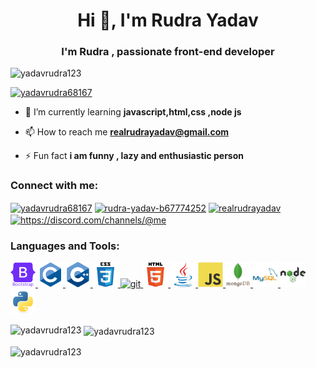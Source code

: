 <h1 align="center">Hi 👋, I'm Rudra Yadav</h1>
<h3 align="center">I'm Rudra , passionate front-end developer</h3>

<p align="left"> <img src="https://komarev.com/ghpvc/?username=yadavrudra123&label=Profile%20views&color=0e75b6&style=flat" alt="yadavrudra123" /> </p>

<p align="left"> <a href="https://twitter.com/yadavrudra68167" target="blank"><img src="https://img.shields.io/twitter/follow/yadavrudra68167?logo=twitter&style=for-the-badge" alt="yadavrudra68167" /></a> </p>

- 🌱 I’m currently learning **javascript,html,css ,node js**

- 📫 How to reach me **realrudrayadav@gmail.com**

- ⚡ Fun fact **i am funny , lazy and enthusiastic person**

<h3 align="left">Connect with me:</h3>
<p align="left">
<a href="https://twitter.com/yadavrudra68167" target="blank"><img align="center" src="https://raw.githubusercontent.com/rahuldkjain/github-profile-readme-generator/master/src/images/icons/Social/twitter.svg" alt="yadavrudra68167" height="30" width="40" /></a>
<a href="https://linkedin.com/in/rudra-yadav-b67774252" target="blank"><img align="center" src="https://raw.githubusercontent.com/rahuldkjain/github-profile-readme-generator/master/src/images/icons/Social/linked-in-alt.svg" alt="rudra-yadav-b67774252" height="30" width="40" /></a>
<a href="https://instagram.com/realrudrayadav" target="blank"><img align="center" src="https://raw.githubusercontent.com/rahuldkjain/github-profile-readme-generator/master/src/images/icons/Social/instagram.svg" alt="realrudrayadav" height="30" width="40" /></a>
<a href="https://discord.gg/https://discord.com/channels/@me" target="blank"><img align="center" src="https://raw.githubusercontent.com/rahuldkjain/github-profile-readme-generator/master/src/images/icons/Social/discord.svg" alt="https://discord.com/channels/@me" height="30" width="40" /></a>
</p>

<h3 align="left">Languages and Tools:</h3>
<p align="left"> <a href="https://getbootstrap.com" target="_blank" rel="noreferrer"> <img src="https://raw.githubusercontent.com/devicons/devicon/master/icons/bootstrap/bootstrap-plain-wordmark.svg" alt="bootstrap" width="40" height="40"/> </a> <a href="https://www.cprogramming.com/" target="_blank" rel="noreferrer"> <img src="https://raw.githubusercontent.com/devicons/devicon/master/icons/c/c-original.svg" alt="c" width="40" height="40"/> </a> <a href="https://www.w3schools.com/cpp/" target="_blank" rel="noreferrer"> <img src="https://raw.githubusercontent.com/devicons/devicon/master/icons/cplusplus/cplusplus-original.svg" alt="cplusplus" width="40" height="40"/> </a> <a href="https://www.w3schools.com/css/" target="_blank" rel="noreferrer"> <img src="https://raw.githubusercontent.com/devicons/devicon/master/icons/css3/css3-original-wordmark.svg" alt="css3" width="40" height="40"/> </a> <a href="https://git-scm.com/" target="_blank" rel="noreferrer"> <img src="https://www.vectorlogo.zone/logos/git-scm/git-scm-icon.svg" alt="git" width="40" height="40"/> </a> <a href="https://www.w3.org/html/" target="_blank" rel="noreferrer"> <img src="https://raw.githubusercontent.com/devicons/devicon/master/icons/html5/html5-original-wordmark.svg" alt="html5" width="40" height="40"/> </a> <a href="https://www.java.com" target="_blank" rel="noreferrer"> <img src="https://raw.githubusercontent.com/devicons/devicon/master/icons/java/java-original.svg" alt="java" width="40" height="40"/> </a> <a href="https://developer.mozilla.org/en-US/docs/Web/JavaScript" target="_blank" rel="noreferrer"> <img src="https://raw.githubusercontent.com/devicons/devicon/master/icons/javascript/javascript-original.svg" alt="javascript" width="40" height="40"/> </a> <a href="https://www.mongodb.com/" target="_blank" rel="noreferrer"> <img src="https://raw.githubusercontent.com/devicons/devicon/master/icons/mongodb/mongodb-original-wordmark.svg" alt="mongodb" width="40" height="40"/> </a> <a href="https://www.mysql.com/" target="_blank" rel="noreferrer"> <img src="https://raw.githubusercontent.com/devicons/devicon/master/icons/mysql/mysql-original-wordmark.svg" alt="mysql" width="40" height="40"/> </a> <a href="https://nodejs.org" target="_blank" rel="noreferrer"> <img src="https://raw.githubusercontent.com/devicons/devicon/master/icons/nodejs/nodejs-original-wordmark.svg" alt="nodejs" width="40" height="40"/> </a> <a href="https://www.python.org" target="_blank" rel="noreferrer"> <img src="https://raw.githubusercontent.com/devicons/devicon/master/icons/python/python-original.svg" alt="python" width="40" height="40"/> </a> </p>

<p><img align="left" src="https://github-readme-stats.vercel.app/api/top-langs?username=yadavrudra123&show_icons=true&locale=en&layout=compact" alt="yadavrudra123" /></p>

<p>&nbsp;<img align="center" src="https://github-readme-stats.vercel.app/api?username=yadavrudra123&show_icons=true&locale=en" alt="yadavrudra123" /></p>

<p><img align="center" src="https://github-readme-streak-stats.herokuapp.com/?user=yadavrudra123&" alt="yadavrudra123" /></p>
